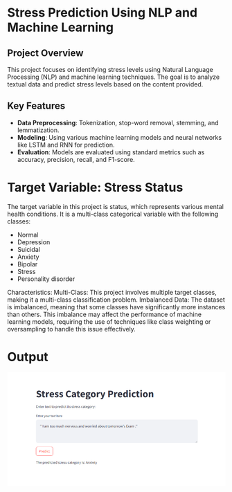 # Stress Prediction Using NLP and Machine Learning

## Project Overview
This project focuses on identifying stress levels using Natural Language Processing (NLP) and machine learning techniques. The goal is to analyze textual data and predict stress levels based on the content provided.

## Key Features
- **Data Preprocessing**: Tokenization, stop-word removal, stemming, and lemmatization.
- **Modeling**: Using various machine learning models and neural networks like LSTM and RNN for prediction.
- **Evaluation**: Models are evaluated using standard metrics such as accuracy, precision, recall, and F1-score.

# Target Variable: Stress Status

The target variable in this project is status, which represents various mental health conditions. It is a multi-class categorical variable with the following classes:

* Normal
* Depression
* Suicidal
* Anxiety
* Bipolar
* Stress
* Personality disorder

Characteristics:
    Multi-Class: This project involves multiple target classes, making it a multi-class classification problem.
    Imbalanced Data: The dataset is imbalanced, meaning that some classes have significantly more instances than others. This imbalance may affect the performance of machine learning models, requiring the use of techniques like class weighting or oversampling to handle this issue effectively.


# Output 

![Alt text](ouput.PNG)